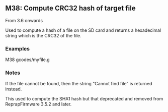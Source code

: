 ## M38: Compute CRC32 hash of target file

From 3.6 onwards

Used to compute a hash of a file on the SD card and returns a hexadecimal string which is the CRC32 of the file.

### Examples

M38 gcodes/myfile.g

### Notes

If the file cannot be found, then the string "Cannot find file" is returned instead.

This used to compute the SHA1 hash but that deprecated and removed from ReprapFirmware 3.5.2 and later.

